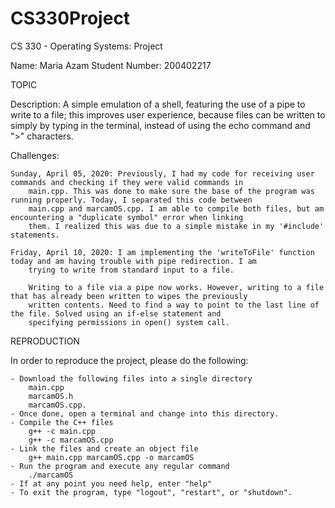 # CS330Project
CS 330 - Operating Systems: Project

Name: Maria Azam
Student Number: 200402217

TOPIC

Description: A simple emulation of a shell, featuring the use of a pipe to write to a file; this improves user experience,
    because files can be written to simply by typing in the terminal, instead of using the echo command and ">" characters.

Challenges:

    Sunday, April 05, 2020: Previously, I had my code for receiving user commands and checking if they were valid commands in 
        main.cpp. This was done to make sure the base of the program was running properly. Today, I separated this code between 
        main.cpp and marcamOS.cpp. I am able to compile both files, but am encountering a "duplicate symbol" error when linking 
        them. I realized this was due to a simple mistake in my '#include' statements.
        
    Friday, April 10, 2020: I am implementing the 'writeToFile' function today and am having trouble with pipe redirection. I am
        trying to write from standard input to a file.

        Writing to a file via a pipe now works. However, writing to a file that has already been written to wipes the previously
        written contents. Need to find a way to point to the last line of the file. Solved using an if-else statement and
        specifying permissions in open() system call.

REPRODUCTION

In order to reproduce the project, please do the following:

    - Download the following files into a single directory
        main.cpp
        marcamOS.h
        marcamOS.cpp.
    - Once done, open a terminal and change into this directory. 
    - Compile the C++ files
        g++ -c main.cpp
        g++ -c marcamOS.cpp
    - Link the files and create an object file
        g++ main.cpp marcamOS.cpp -o marcamOS
    - Run the program and execute any regular command
        ./marcamOS
    - If at any point you need help, enter "help"
    - To exit the program, type "logout", "restart", or "shutdown".
